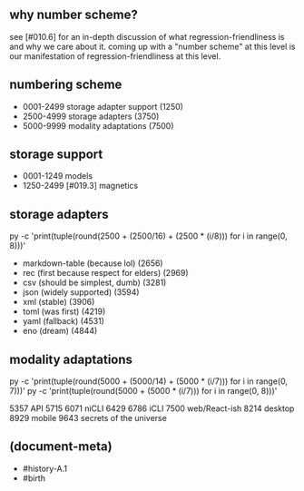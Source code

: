 ## why number scheme?

see [#010.6] for an in-depth discussion of what regression-friendliness is
and why we care about it. coming up with a "number scheme" at this level is
our manifestation of regression-friendliness at this level.



## numbering scheme

  - 0001-2499  storage adapter support (1250)
  - 2500-4999  storage adapters (3750)
  - 5000-9999  modality adaptations (7500)


## storage support

  - 0001-1249  models
  - 1250-2499  [#019.3] magnetics


## storage adapters

py -c 'print(tuple(round(2500 + (2500/16) + (2500 * (i/8))) for i in range(0, 8)))'

  - markdown-table (because lol) (2656)
  - rec (first because respect for elders) (2969)
  - csv (should be simplest, dumb) (3281)
  - json (widely supported) (3594)
  - xml (stable) (3906)
  - toml (was first) (4219)
  - yaml (fallback) (4531)
  - eno (dream) (4844)


## modality adaptations

py -c 'print(tuple(round(5000 + (5000/14) + (5000 * (i/7))) for i in range(0, 7)))'
py -c 'print(tuple(round(5000 + (5000 * (i/7))) for i in range(0, 8)))'

5357 API
5715
6071 niCLI
6429
6786 iCLI
7500 web/React-ish
8214 desktop
8929 mobile
9643 secrets of the universe




## (document-meta)

  - #history-A.1
  - #birth
